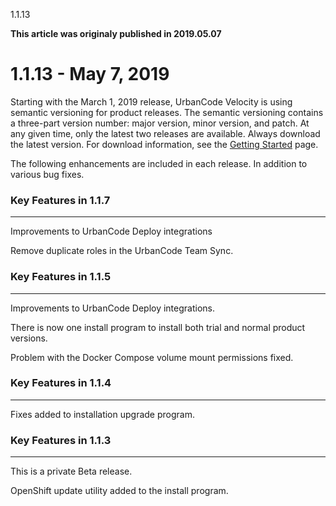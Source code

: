 





1.1.13

**This article was originaly published in 2019.05.07**


1.1.13 - May 7, 2019
====================




Starting with the March 1, 2019 release, UrbanCode Velocity is using semantic versioning for product releases. The semantic versioning contains a three-part version number: major version, minor version, and patch. At any given time, only the latest two releases are available. Always download the latest version. For download information, see the [Getting Started](https://www.ibm.com/docs/en/urbancode-velocity/2.6.x?topic=overview-getting-started) page.

The following enhancements are included in each release. In addition to various bug fixes.

### Key Features in 1.1.7




---




Improvements to UrbanCode Deploy integrations

Remove duplicate roles in the UrbanCode Team Sync.



### Key Features in 1.1.5




---




Improvements to UrbanCode Deploy integrations.

There is now one install program to install both trial and normal product versions.

Problem with the Docker Compose volume mount permissions fixed.



### Key Features in 1.1.4




---




Fixes added to installation upgrade program.



### Key Features in 1.1.3




---



This is a private Beta release.

OpenShift update utility added to the install program.





